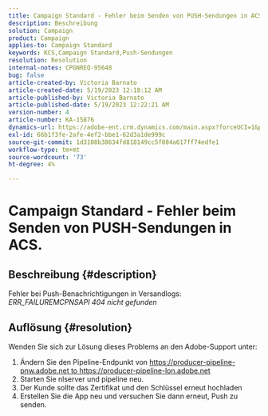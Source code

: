 ```yaml
---
title: Campaign Standard - Fehler beim Senden von PUSH-Sendungen in ACS.
description: Beschreibung
solution: Campaign
product: Campaign
applies-to: Campaign Standard
keywords: KCS,Campaign Standard,Push-Sendungen
resolution: Resolution
internal-notes: CPGNREQ-95648
bug: false
article-created-by: Victoria Barnato
article-created-date: 5/19/2023 12:18:12 AM
article-published-by: Victoria Barnato
article-published-date: 5/19/2023 12:22:21 AM
version-number: 4
article-number: KA-15876
dynamics-url: https://adobe-ent.crm.dynamics.com/main.aspx?forceUCI=1&pagetype=entityrecord&etn=knowledgearticle&id=96512a9e-daf5-ed11-8848-6045bd006268
exl-id: 66b1f3fe-2afe-4ef2-bbe1-62d3a1de999c
source-git-commit: 1d3108b38634fd818149cc5f084a617ff74edfe1
workflow-type: tm+mt
source-wordcount: '73'
ht-degree: 4%

---
```


# Campaign Standard - Fehler beim Senden von PUSH-Sendungen in ACS.

## Beschreibung {#description}


Fehler bei Push-Benachrichtigungen in Versandlogs: *ERR_FAILUREMCPNSAPI 404 nicht gefunden*


## Auflösung {#resolution}


Wenden Sie sich zur Lösung dieses Problems an den Adobe-Support unter:

1. Ändern Sie den Pipeline-Endpunkt von https://producer-pipeline-pnw.adobe.net to https://producer-pipeline-lon.adobe.net
2. Starten Sie nlserver und pipeline neu.
3. Der Kunde sollte das Zertifikat und den Schlüssel erneut hochladen
4. Erstellen Sie die App neu und versuchen Sie dann erneut, Push zu senden.
